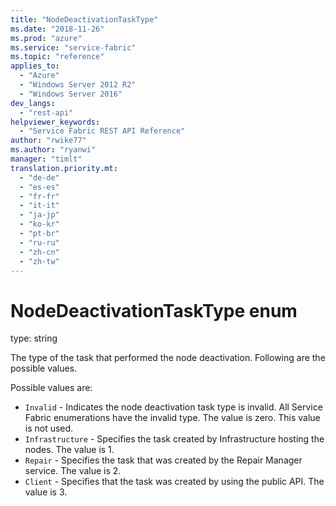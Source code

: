 ```yaml
---
title: "NodeDeactivationTaskType"
ms.date: "2018-11-26"
ms.prod: "azure"
ms.service: "service-fabric"
ms.topic: "reference"
applies_to: 
  - "Azure"
  - "Windows Server 2012 R2"
  - "Windows Server 2016"
dev_langs: 
  - "rest-api"
helpviewer_keywords: 
  - "Service Fabric REST API Reference"
author: "rwike77"
ms.author: "ryanwi"
manager: "timlt"
translation.priority.mt: 
  - "de-de"
  - "es-es"
  - "fr-fr"
  - "it-it"
  - "ja-jp"
  - "ko-kr"
  - "pt-br"
  - "ru-ru"
  - "zh-cn"
  - "zh-tw"
---
```

# NodeDeactivationTaskType enum

type: string

The type of the task that performed the node deactivation. Following are the possible values.

Possible values are: 

  - `Invalid` - Indicates the node deactivation task type is invalid. All Service Fabric enumerations have the invalid type. The value is zero. This value is not used.
  - `Infrastructure` - Specifies the task created by Infrastructure hosting the nodes. The value is 1.
  - `Repair` - Specifies the task that was created by the Repair Manager service. The value is 2.
  - `Client` - Specifies that the task was created by using the public API. The value is 3.

